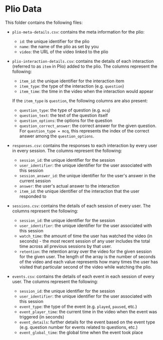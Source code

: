 # Plio Data

This folder contains the following files:

- `plio-meta-details.csv`: contains the meta information for the plio:

  - `id`: the unique identifier for the plio
  - `name`: the name of the plio as set by you
  - `video`: the URL of the video linked to the plio

- `plio-interaction-details.csv`: contains the details of each interaction (referred to as `item` in Plio) added to the plio. The columns represent the following:

  - `item_id`: the unique identifier for the interaction item
  - `item_type`: the type of the interaction (e.g. `question`)
  - `item_time`: the time in the video when the interaction would appear

  If the `item_type` is `question`, the following columns are also present:

  - `question_type`: the type of question (e.g. `mcq`)
  - `question_text`: the text of the question itself
  - `question_options`: the options for the question
  - `question_correct_answer`: the correct answer for the given question. For `question_type = mcq`, this represents the index of the correct answer among the `question_options`.

- `responses.csv`: contains the responses to each interaction by every user in every session. The columns represent the following:

  - `session_id`: the unique identifier for the session
  - `user_identifier`: the unique identifier for the user associated with this session
  - `session_answer_id`: the unique identifier for the user's answer in the current session
  - `answer`: the user's actual answer to the interaction
  - `item_id`: the unique identifier of the interaction that the user responded to

- `sessions.csv`: contains the details of each session of every user. The columns represent the following:

  - `session_id`: the unique identifier for the session
  - `user_identifier`: the unique identifier for the user associated with this session
  - `watch_time`: the amount of time the user has watched the video (in seconds) - the most recent session of any user includes the total time across all previous sessions by that user.
  - `retention`: the retention array over the video for the given session for the given user. The length of the array is the number of seconds of the video and each value represents how many times the user has visited that particular second of the video while watching the plio.

- `events.csv`: contains the details of each event in each session of every user. The columns represent the following:

  - `session_id`: the unique identifier for the session
  - `user_identifier`: the unique identifier for the user associated with this session
  - `event_type`: the type of the event (e.g. `played`, `paused`, etc.)
  - `event_player_time`: the current time in the video when the event was triggered (in seconds)
  - `event_details`: further details for the event based on the event type (e.g. question number for events related to questions, etc.)
  - `event_global_time`: the global time when the event took place
